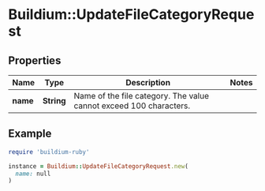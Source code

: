 # Buildium::UpdateFileCategoryRequest

## Properties

| Name | Type | Description | Notes |
| ---- | ---- | ----------- | ----- |
| **name** | **String** | Name of the file category. The value cannot exceed 100 characters. |  |

## Example

```ruby
require 'buildium-ruby'

instance = Buildium::UpdateFileCategoryRequest.new(
  name: null
)
```


